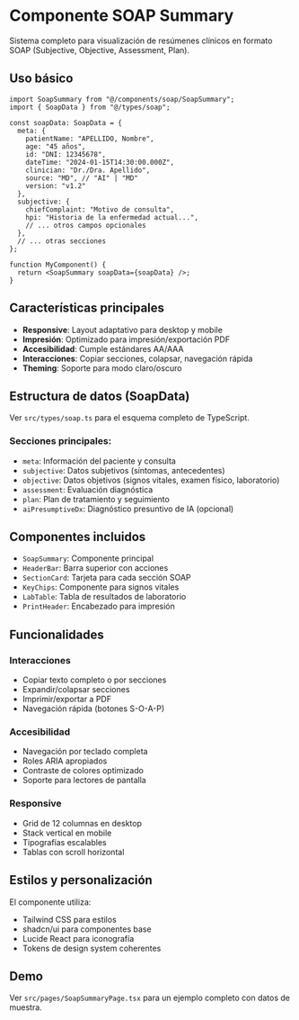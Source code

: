 
# Componente SOAP Summary

Sistema completo para visualización de resúmenes clínicos en formato SOAP (Subjective, Objective, Assessment, Plan).

## Uso básico

```tsx
import SoapSummary from "@/components/soap/SoapSummary";
import { SoapData } from "@/types/soap";

const soapData: SoapData = {
  meta: {
    patientName: "APELLIDO, Nombre",
    age: "45 años",
    id: "DNI: 12345678",
    dateTime: "2024-01-15T14:30:00.000Z",
    clinician: "Dr./Dra. Apellido",
    source: "MD", // "AI" | "MD"
    version: "v1.2"
  },
  subjective: {
    chiefComplaint: "Motivo de consulta",
    hpi: "Historia de la enfermedad actual...",
    // ... otros campos opcionales
  },
  // ... otras secciones
};

function MyComponent() {
  return <SoapSummary soapData={soapData} />;
}
```

## Características principales

- **Responsive**: Layout adaptativo para desktop y mobile
- **Impresión**: Optimizado para impresión/exportación PDF
- **Accesibilidad**: Cumple estándares AA/AAA
- **Interacciones**: Copiar secciones, colapsar, navegación rápida
- **Theming**: Soporte para modo claro/oscuro

## Estructura de datos (SoapData)

Ver `src/types/soap.ts` para el esquema completo de TypeScript.

### Secciones principales:

- `meta`: Información del paciente y consulta
- `subjective`: Datos subjetivos (síntomas, antecedentes)
- `objective`: Datos objetivos (signos vitales, examen físico, laboratorio)
- `assessment`: Evaluación diagnóstica
- `plan`: Plan de tratamiento y seguimiento
- `aiPresumptiveDx`: Diagnóstico presuntivo de IA (opcional)

## Componentes incluidos

- `SoapSummary`: Componente principal
- `HeaderBar`: Barra superior con acciones
- `SectionCard`: Tarjeta para cada sección SOAP
- `KeyChips`: Componente para signos vitales
- `LabTable`: Tabla de resultados de laboratorio
- `PrintHeader`: Encabezado para impresión

## Funcionalidades

### Interacciones
- Copiar texto completo o por secciones
- Expandir/colapsar secciones
- Imprimir/exportar a PDF
- Navegación rápida (botones S-O-A-P)

### Accesibilidad
- Navegación por teclado completa
- Roles ARIA apropiados
- Contraste de colores optimizado
- Soporte para lectores de pantalla

### Responsive
- Grid de 12 columnas en desktop
- Stack vertical en mobile
- Tipografías escalables
- Tablas con scroll horizontal

## Estilos y personalización

El componente utiliza:
- Tailwind CSS para estilos
- shadcn/ui para componentes base
- Lucide React para iconografía
- Tokens de design system coherentes

## Demo

Ver `src/pages/SoapSummaryPage.tsx` para un ejemplo completo con datos de muestra.
